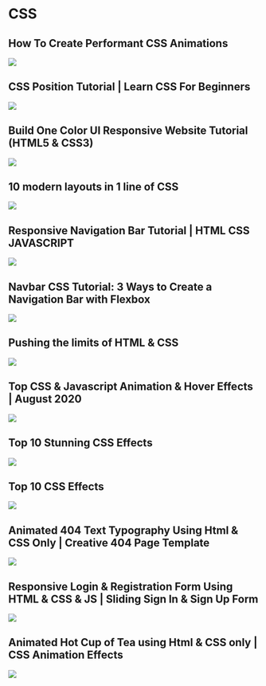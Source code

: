 # CSS

## How To Create Performant CSS Animations
[![](https://img.youtube.com/vi/4PStxeSIL9I/0.jpg)](https://www.youtube.com/watch?v=4PStxeSIL9I)

## CSS Position Tutorial | Learn CSS For Beginners
[![](https://img.youtube.com/vi/gD3G67oPg-w/0.jpg)](https://www.youtube.com/watch?v=gD3G67oPg-w)

## Build One Color UI Responsive Website Tutorial (HTML5 & CSS3)
[![](https://img.youtube.com/vi/2IjyqauKumE/0.jpg)](https://www.youtube.com/watch?v=2IjyqauKumE)

## 10 modern layouts in 1 line of CSS
[![](https://img.youtube.com/vi/qm0IfG1GyZU/0.jpg)](https://www.youtube.com/watch?v=qm0IfG1GyZU)

## Responsive Navigation Bar Tutorial | HTML CSS JAVASCRIPT
[![](https://img.youtube.com/vi/gXkqy0b4M5g/0.jpg)](https://www.youtube.com/watch?v=gXkqy0b4M5g)

## Navbar CSS Tutorial: 3 Ways to Create a Navigation Bar with Flexbox
[![](https://img.youtube.com/vi/PwWHL3RyQgk/0.jpg)](https://www.youtube.com/watch?v=PwWHL3RyQgk)

## Pushing the limits of HTML & CSS
[![](https://img.youtube.com/vi/ECsvqHoFZm8/0.jpg)](https://www.youtube.com/watch?v=ECsvqHoFZm8)

## Top CSS & Javascript Animation & Hover Effects | August 2020
[![](https://img.youtube.com/vi/S4HSEbWPqlA/0.jpg)](https://www.youtube.com/watch?v=S4HSEbWPqlA)

## Top 10 Stunning CSS Effects
[![](https://img.youtube.com/vi/KYOYVZcZYAI/0.jpg)](https://www.youtube.com/watch?v=KYOYVZcZYAI)

## Top 10 CSS Effects
[![](https://img.youtube.com/vi/yI0X4e7bxHU/0.jpg)](https://www.youtube.com/watch?v=yI0X4e7bxHU)

## Animated 404 Text Typography Using Html & CSS Only | Creative 404 Page Template
[![](https://img.youtube.com/vi/TjIdnjjDbcs/0.jpg)](https://www.youtube.com/watch?v=TjIdnjjDbcs)

## Responsive Login & Registration Form Using HTML & CSS & JS | Sliding Sign In & Sign Up Form
[![](https://img.youtube.com/vi/piG91X4sV2U/0.jpg)](https://www.youtube.com/watch?v=piG91X4sV2U)

## Animated Hot Cup of Tea using Html & CSS only | CSS Animation Effects
[![](https://img.youtube.com/vi/_jOqYe0eFqY/0.jpg)](https://www.youtube.com/watch?v=_jOqYe0eFqY)
